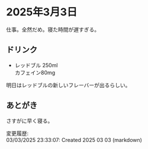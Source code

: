 # 2025年3月3日

仕事。全然だめ。寝た時間が遅すぎる。

## ドリンク

- レッドブル 250ml  
カフェイン80mg

明日はレッドブルの新しいフレーバーが出るらしい。

## あとがき

さすがに早く寝る。

変更履歴:  
03/03/2025 23:33:07: Created 2025 03 03 (markdown)  

